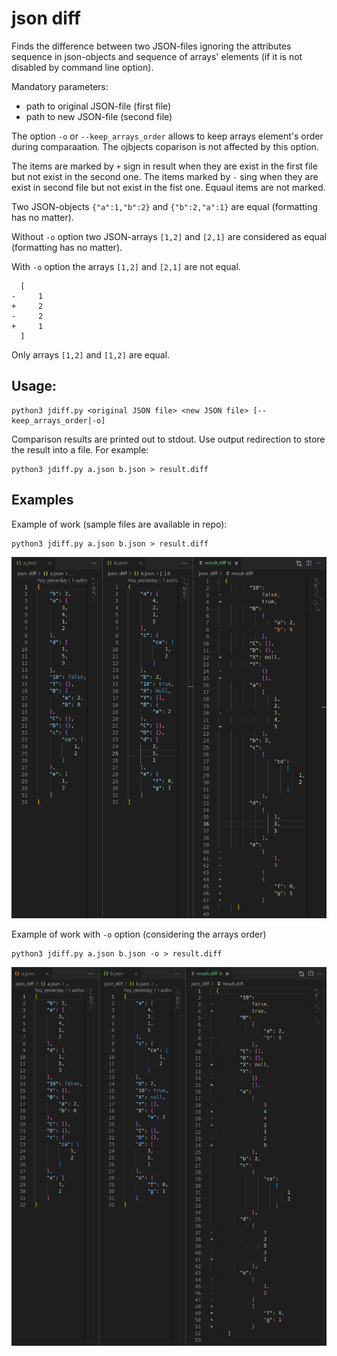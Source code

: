 # json diff

Finds the difference between two JSON-files ignoring the attributes sequence in json-objects and sequence of arrays' elements (if it is not disabled by command line option).

Mandatory parameters: 
- path to original JSON-file (first file)
- path to new JSON-file (second file)

The option `-o` or `--keep_arrays_order` allows to keep arrays element's order during comparaation. The ojbjects coparison is not affected by this option.

The items are marked by `+` sign in result when they are exist in the first file but not exist in the second one. The items marked by `-` sing when they are exist in second file but not exist in the fist one. Equaul items are not marked.

Two JSON-objects `{"a":1,"b":2}` and `{"b":2,"a":1}` are equal (formatting has no matter). 

Without `-o` option two JSON-arrays `[1,2]` and `[2,1]` are considered as equal (formatting has no matter).

With `-o` option the arrays `[1,2]` and `[2,1]` are not equal. 
```
  [
-     1  
+     2
-     2
+     1
  ]
```
Only arrays `[1,2]` and `[1,2]` are equal. 

## Usage:

```
python3 jdiff.py <original JSON file> <new JSON file> [--keep_arrays_order|-o]
```

Comparison results are printed out to stdout. Use output redirection to store the result into a file. For example:
```
python3 jdiff.py a.json b.json > result.diff
```

## Examples

Example of work (sample files are available in repo):
```
python3 jdiff.py a.json b.json > result.diff
```
![Screenshot](https://github.com/slytomcat/jdiff/blob/master/Screenshot)

Example of work with `-o` option (considering the arrays order)
```
python3 jdiff.py a.json b.json -o > result.diff
```
![Screenshot_o](https://github.com/slytomcat/jdiff/blob/master/Screenshot_o)

